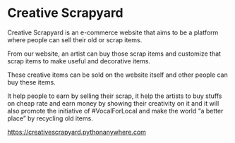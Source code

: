 # Creative Scrapyard

Creative Scrapyard is an e-commerce website that aims to be a platform where people can sell their old or scrap items.

From our website, an artist can buy those scrap items and customize that scrap items to make useful and decorative items.

These creative items can be sold on the website itself and other people can buy these items.

It help people to earn by selling their scrap, it help the artists to buy stuffs on cheap rate and earn money by showing their creativity on it and it will also promote the initiative of #VocalForLocal and make the world “a better place” by recycling old items.

https://creativescrapyard.pythonanywhere.com

